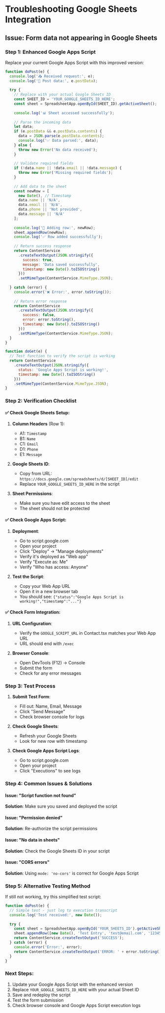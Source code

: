 # Troubleshooting Google Sheets Integration

## Issue: Form data not appearing in Google Sheets

### Step 1: Enhanced Google Apps Script

Replace your current Google Apps Script with this improved version:

```javascript
function doPost(e) {
  console.log('📥 Received request:', e);
  console.log('📝 Post data:', e.postData);
  
  try {
    // Replace with your actual Google Sheets ID
    const SHEET_ID = 'YOUR_GOOGLE_SHEETS_ID_HERE';
    const sheet = SpreadsheetApp.openById(SHEET_ID).getActiveSheet();
    
    console.log('📊 Sheet accessed successfully');
    
    // Parse the incoming data
    let data;
    if (e.postData && e.postData.contents) {
      data = JSON.parse(e.postData.contents);
      console.log('✅ Data parsed:', data);
    } else {
      throw new Error('No data received');
    }
    
    // Validate required fields
    if (!data.name || !data.email || !data.message) {
      throw new Error('Missing required fields');
    }
    
    // Add data to the sheet
    const newRow = [
      new Date(), // Timestamp
      data.name || 'N/A',
      data.email || 'N/A',
      data.phone || 'Not provided',
      data.message || 'N/A'
    ];
    
    console.log('📝 Adding row:', newRow);
    sheet.appendRow(newRow);
    console.log('✅ Row added successfully');
    
    // Return success response
    return ContentService
      .createTextOutput(JSON.stringify({
        success: true, 
        message: 'Data saved successfully',
        timestamp: new Date().toISOString()
      }))
      .setMimeType(ContentService.MimeType.JSON);
      
  } catch (error) {
    console.error('❌ Error:', error.toString());
    
    // Return error response
    return ContentService
      .createTextOutput(JSON.stringify({
        success: false, 
        error: error.toString(),
        timestamp: new Date().toISOString()
      }))
      .setMimeType(ContentService.MimeType.JSON);
  }
}

function doGet(e) {
  // Test function to verify the script is working
  return ContentService
    .createTextOutput(JSON.stringify({
      status: 'Google Apps Script is working!',
      timestamp: new Date().toISOString()
    }))
    .setMimeType(ContentService.MimeType.JSON);
}
```

### Step 2: Verification Checklist

#### ✅ Check Google Sheets Setup:
1. **Column Headers** (Row 1):
   - A1: `Timestamp`
   - B1: `Name` 
   - C1: `Email`
   - D1: `Phone`
   - E1: `Message`

2. **Google Sheets ID**:
   - Copy from URL: `https://docs.google.com/spreadsheets/d/[SHEET_ID]/edit`
   - Replace `YOUR_GOOGLE_SHEETS_ID_HERE` in the script

3. **Sheet Permissions**:
   - Make sure you have edit access to the sheet
   - The sheet should not be protected

#### ✅ Check Google Apps Script:
1. **Deployment**:
   - Go to script.google.com
   - Open your project
   - Click "Deploy" → "Manage deployments"
   - Verify it's deployed as "Web app"
   - Verify "Execute as: Me"
   - Verify "Who has access: Anyone"

2. **Test the Script**:
   - Copy your Web App URL
   - Open it in a new browser tab
   - You should see: `{"status":"Google Apps Script is working!","timestamp":"..."}`

#### ✅ Check Form Integration:
1. **URL Configuration**:
   - Verify the `GOOGLE_SCRIPT_URL` in Contact.tsx matches your Web App URL
   - URL should end with `/exec`

2. **Browser Console**:
   - Open DevTools (F12) → Console
   - Submit the form
   - Check for any error messages

### Step 3: Test Process

1. **Submit Test Form**:
   - Fill out: Name, Email, Message
   - Click "Send Message"
   - Check browser console for logs

2. **Check Google Sheets**:
   - Refresh your Google Sheets
   - Look for new row with timestamp

3. **Check Google Apps Script Logs**:
   - Go to script.google.com
   - Open your project
   - Click "Executions" to see logs

### Step 4: Common Issues & Solutions

#### Issue: "Script function not found"
**Solution**: Make sure you saved and deployed the script

#### Issue: "Permission denied"
**Solution**: Re-authorize the script permissions

#### Issue: "No data in sheets"
**Solution**: Check the Google Sheets ID in your script

#### Issue: "CORS errors"
**Solution**: Using `mode: 'no-cors'` is correct for Google Apps Script

### Step 5: Alternative Testing Method

If still not working, try this simplified test script:

```javascript
function doPost(e) {
  // Simple test - just log to execution transcript
  console.log('Test received:', new Date());
  
  try {
    const sheet = SpreadsheetApp.openById('YOUR_SHEETS_ID').getActiveSheet();
    sheet.appendRow([new Date(), 'Test Entry', 'test@email.com', '123456789', 'Test message']);
    return ContentService.createTextOutput('SUCCESS');
  } catch (error) {
    console.error('Error:', error);
    return ContentService.createTextOutput('ERROR: ' + error.toString());
  }
}
```

### Next Steps:
1. Update your Google Apps Script with the enhanced version
2. Replace `YOUR_GOOGLE_SHEETS_ID_HERE` with your actual Sheet ID
3. Save and redeploy the script
4. Test the form submission
5. Check browser console and Google Apps Script execution logs